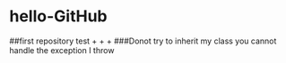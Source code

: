 # hello-GitHub
##first repository test
+
+
+
###Donot try to inherit my class you cannot handle the exception I throw
